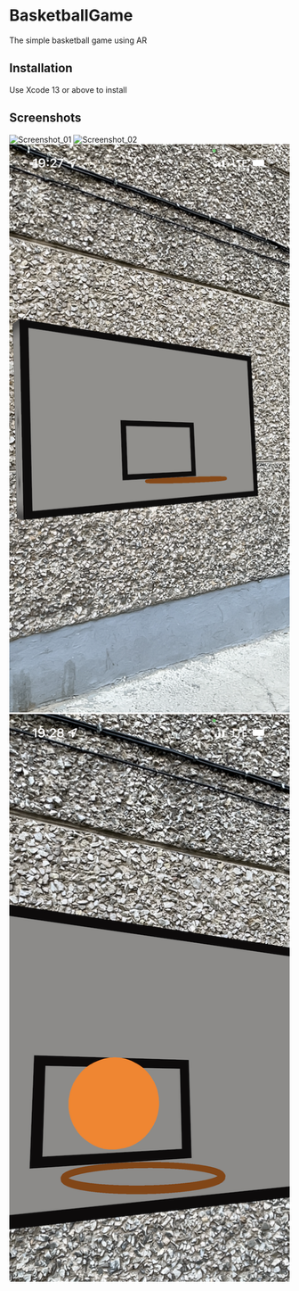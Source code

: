 # BasketballGame

The simple basketball game using AR

## Installation

Use Xcode 13 or above to install

## Screenshots
![Screenshot_01](https://github.com/slemeshaev/BasketballGame/blob/main/BasketballGame/Screenshots/Screenshot_01.png)
![Screenshot_02](https://github.com/slemeshaev/BasketballGame/blob/main/BasketballGame/Screenshots/Screenshot_02.png)
![Screenshot_03](https://github.com/slemeshaev/BasketballGame/blob/main/BasketballGame/Screenshots/Screenshot_03.png)
![Screenshot_04](https://github.com/slemeshaev/BasketballGame/blob/main/BasketballGame/Screenshots/Screenshot_04.png)
